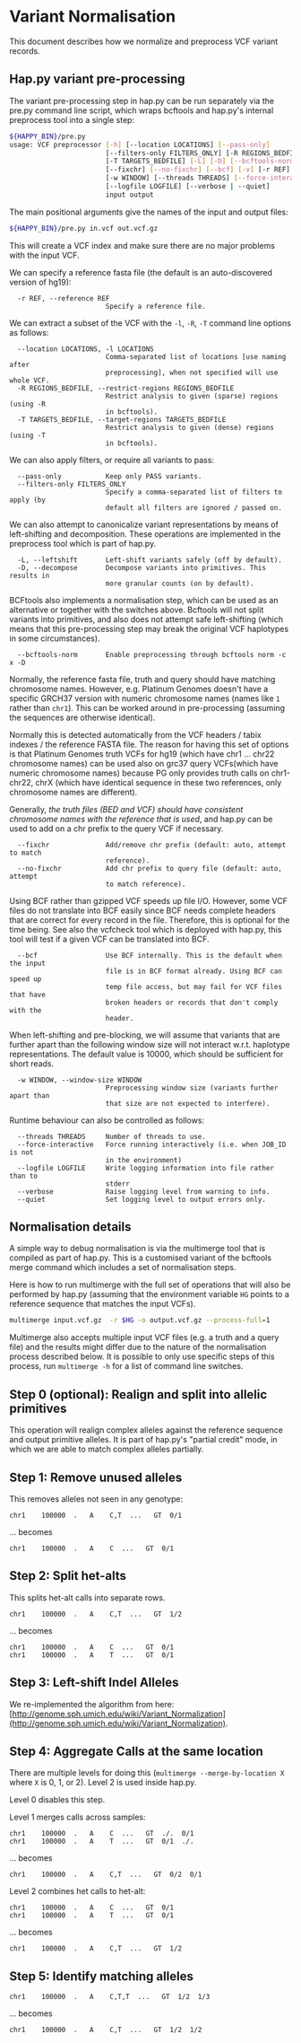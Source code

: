 Variant Normalisation
=====================

This document describes how we normalize and preprocess VCF variant records.

## Hap.py variant pre-processing

The variant pre-processing step in hap.py can be run separately via the pre.py
command line script, which wraps bcftools and hap.py's internal preprocess tool
into a single step:

```bash
${HAPPY_BIN}/pre.py
usage: VCF preprocessor [-h] [--location LOCATIONS] [--pass-only]
                        [--filters-only FILTERS_ONLY] [-R REGIONS_BEDFILE]
                        [-T TARGETS_BEDFILE] [-L] [-D] [--bcftools-norm]
                        [--fixchr] [--no-fixchr] [--bcf] [-v] [-r REF]
                        [-w WINDOW] [--threads THREADS] [--force-interactive]
                        [--logfile LOGFILE] [--verbose | --quiet]
                        input output
```

The main positional arguments give the names of the input and output files:

```bash
${HAPPY_BIN}/pre.py in.vcf out.vcf.gz
```

This will create a VCF index and make sure there are no major problems with
the input VCF.

We can specify a reference fasta file (the default is an auto-discovered version
of hg19):

```
  -r REF, --reference REF
                        Specify a reference file.
```

We can extract a subset of the VCF with the `-l`, `-R`, `-T` command line options 
as follows:

```
  --location LOCATIONS, -l LOCATIONS
                        Comma-separated list of locations [use naming after
                        preprocessing], when not specified will use whole VCF.
  -R REGIONS_BEDFILE, --restrict-regions REGIONS_BEDFILE
                        Restrict analysis to given (sparse) regions (using -R
                        in bcftools).
  -T TARGETS_BEDFILE, --target-regions TARGETS_BEDFILE
                        Restrict analysis to given (dense) regions (using -T
                        in bcftools).
```

We can also apply filters, or require all variants to pass:

```
  --pass-only           Keep only PASS variants.
  --filters-only FILTERS_ONLY
                        Specify a comma-separated list of filters to apply (by
                        default all filters are ignored / passed on.
```

We can also attempt to canonicalize variant representations by means of left-shifting
and decomposition. These operations are implemented in the preprocess tool which is
part of hap.py. 

```
  -L, --leftshift       Left-shift variants safely (off by default).
  -D, --decompose       Decompose variants into primitives. This results in
                        more granular counts (on by default).
```

BCFtools also implements a normalisation step,  which can be used as an alternative
or together with the switches above. Bcftools will not split variants into primitives,
and also does not attempt safe left-shifting (which means that this pre-processing step
may break the original VCF haplotypes in some circumstances).

```
  --bcftools-norm       Enable preprocessing through bcftools norm -c x -D
```

Normally, the reference fasta file, truth and query should have matching
chromosome names. However, e.g. Platinum Genomes doesn't have a specific
GRCH37 version with numeric chromosome names (names like `1` rather than
`chr1`). This can be worked around in pre-processing (assuming the sequences
are otherwise identical).

Normally this is detected automatically from the VCF headers / tabix indexes /
the reference FASTA file. The reason for having this set of options is that
Platinum Genomes truth VCFs for hg19 (which have chr1 ... chr22 chromosome names)
can be used also on grc37 query VCFs(which have numeric chromosome names) because
PG only provides truth calls on chr1-chr22, chrX (which have identical sequence
in these two references, only chromosome names are different).

Generally, *the truth files (BED and VCF) should have consistent chromosome names
with the reference that is used*, and hap.py can be used to add on a chr prefix
to the query VCF if necessary.


```
  --fixchr              Add/remove chr prefix (default: auto, attempt to match
                        reference).
  --no-fixchr           Add chr prefix to query file (default: auto, attempt
                        to match reference).
```

Using BCF rather than gzipped VCF speeds up file I/O. However, some VCF files
do not translate into BCF easily since BCF needs complete headers that are 
correct for every record in the file. Therefore, this is optional for the time
being. See also the vcfcheck tool which is deployed with hap.py, this tool will
test if a given VCF can be translated into BCF.

```
  --bcf                 Use BCF internally. This is the default when the input
                        file is in BCF format already. Using BCF can speed up
                        temp file access, but may fail for VCF files that have
                        broken headers or records that don't comply with the
                        header.
```

When left-shifting and pre-blocking, we will assume that variants that are further
apart than the following window size will not interact w.r.t. haplotype representations.
The default value is 10000, which should be sufficient for short reads.

```
  -w WINDOW, --window-size WINDOW
                        Preprocessing window size (variants further apart than
                        that size are not expected to interfere).
```

Runtime behaviour can also be controlled as follows:

```
  --threads THREADS     Number of threads to use.
  --force-interactive   Force running interactively (i.e. when JOB_ID is not
                        in the environment)
  --logfile LOGFILE     Write logging information into file rather than to
                        stderr
  --verbose             Raise logging level from warning to info.
  --quiet               Set logging level to output errors only.
```

## Normalisation details

A simple way to debug normalisation is via the multimerge tool that is  compiled
as part of hap.py. This is a customised variant of the bcftools merge command
which includes a set of normalisation steps.

Here is how to run multimerge with the full set of operations that will also be
performed by hap.py (assuming that the environment variable `HG` points to a
reference sequence that matches the input VCFs).

```bash
multimerge input.vcf.gz  -r $HG -o output.vcf.gz --process-full=1
```

Multimerge also accepts multiple input VCF files (e.g. a truth and a query file)
and the results might differ due to the nature of the normalisation process
described below. It is possible to only use specific steps of this process, run
`multimerge -h` for a list of command line switches.

## Step 0 (optional): Realign and split into allelic primitives

This operation will realign complex alleles against the reference sequence and
output primitive alleles. It is part of hap.py's "partial credit" mode, in which
we are able to match complex alleles partially.

## Step 1: Remove unused alleles

This removes alleles not seen in any genotype:

```
chr1    100000  .   A    C,T  ...   GT  0/1
```

... becomes

```
chr1    100000  .   A    C  ...   GT  0/1
```

## Step 2: Split het-alts

This splits het-alt calls into separate rows.

```
chr1    100000  .   A    C,T  ...   GT  1/2
```

... becomes

```
chr1    100000  .   A    C  ...   GT  0/1
chr1    100000  .   A    T  ...   GT  0/1
```

## Step 3: Left-shift Indel Alleles

We re-implemented the algorithm from here: [http://genome.sph.umich.edu/wiki/Variant_Normalization](http://genome.sph.umich.edu/wiki/Variant_Normalization).

## Step 4: Aggregate Calls at the same location

There are multiple levels for doing this (`multimerge --merge-by-location X`
where `X` is 0, 1, or 2). Level 2 is used inside hap.py.

Level 0 disables this step.

Level 1 merges calls across samples:

```
chr1    100000  .   A    C  ...   GT  ./.  0/1
chr1    100000  .   A    T  ...   GT  0/1  ./.
```

... becomes

```
chr1    100000  .   A    C,T  ...   GT  0/2  0/1
```

Level 2 combines het calls to het-alt:

```
chr1    100000  .   A    C  ...   GT  0/1
chr1    100000  .   A    T  ...   GT  0/1
```

... becomes

```
chr1    100000  .   A    C,T  ...   GT  1/2
```

## Step 5: Identify matching alleles

```
chr1    100000  .   A    C,T,T  ...   GT  1/2  1/3
```

... becomes

```
chr1    100000  .   A    C,T  ...   GT  1/2  1/2
```

